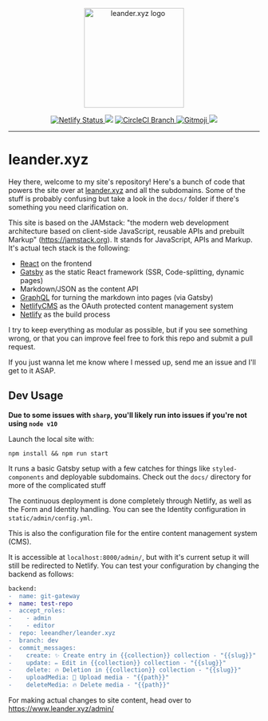 <p align="center">
	<a href="https://leander.xyz">
		<img src="https://dev.leander.xyz/icons/logo-d.png" width="200" alt="leander.xyz logo">
	</a>
  
</p>
<p align="center">
  <a href="https://app.netlify.com/sites/leander/deploys">
    <img src="https://api.netlify.com/api/v1/badges/071321f2-5fa8-47f2-8652-941fc830ae54/deploy-status" alt="Netlify Status">
  </a>
  <img src="https://img.shields.io/static/v1.svg?label=version&message=2.0&color=informational">
	<a href="https://circleci.com/gh/leeandher/leander.xyz">
		<img src="https://img.shields.io/circleci/project/github/leeandher/leander.xyz/live.svg" alt="CircleCI Branch">
	</a>
	<a href="https://gitmoji.carloscuesta.me">
		<img src="https://img.shields.io/badge/gitmoji-%20😎-FFDD67.svg" alt="Gitmoji">
	</a>
  <img src="https://img.shields.io/static/v1.svg?label=JAM&message=stack&color=00c7b7">
</p>

---

# leander.xyz

Hey there, welcome to my site's repository! Here's a bunch of code that powers the site over at [leander.xyz](https://www.leander.xyz) and all the subdomains. Some of the stuff is probably confusing but take a look in the `docs/` folder if there's something you need clarification on.

This site is based on the JAMstack: "the modern web development architecture based on client-side JavaScript, reusable APIs and prebuilt Markup" (https://jamstack.org). It stands for JavaScript, APIs and Markup. It's actual tech stack is the following:

- [React](https://reactjs.org/) on the frontend
- [Gatsby](https://www.gatsbyjs.org/) as the static React framework (SSR, Code-splitting, dynamic pages)
- Markdown/JSON as the content API
- [GraphQL](https://graphql.org/) for turning the markdown into pages (via Gatsby)
- [NetlifyCMS](https://www.netlifycms.org/) as the OAuth protected content management system
- [Netlify](https://www.netlify.com/) as the build process

I try to keep everything as modular as possible, but if you see something wrong, or that you can improve feel free to fork this repo and submit a pull request.

If you just wanna let me know where I messed up, send me an issue and I'll get to it ASAP.

## Dev Usage

**Due to some issues with `sharp`, you'll likely run into issues if you're not using `node v10`**

Launch the local site with:

```shell
npm install && npm run start
```

It runs a basic Gatsby setup with a few catches for things like `styled-components` and deployable subdomains. Check out the `docs/` directory for more of the complicated stuff

The continuous deployment is done completely through Netlify, as well as the Form and Identity handling.
You can see the Identity configuration in `static/admin/config.yml`.

This is also the configuration file for the entire content management system (CMS).

It is accessible at `localhost:8000/admin/`, but with it's current setup it will still be redirected to Netlify.
You can test your configuration by changing the backend as follows:

```diff
backend:
-  name: git-gateway
+  name: test-repo
-  accept_roles:
-    - admin
-    - editor
-  repo: leeandher/leander.xyz
-  branch: dev
-  commit_messages:
-    create: ✨ Create entry in {{collection}} collection - "{{slug}}"
-    update: ✏️ Edit in {{collection}} collection - "{{slug}}"
-    delete: 🔥 Deletion in {{collection}} collection - "{{slug}}"
-    uploadMedia: 🍱 Upload media - "{{path}}"
-    deleteMedia: 🔥 Delete media - "{{path}}"
```

For making actual changes to site content, head over to https://www.leander.xyz/admin/
